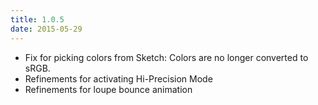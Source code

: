 ```yaml
---
title: 1.0.5
date: 2015-05-29
---
```


- Fix for picking colors from Sketch: Colors are no longer converted to sRGB.
- Refinements for activating Hi-Precision Mode
- Refinements for loupe bounce animation
